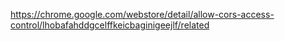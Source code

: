 https://chrome.google.com/webstore/detail/allow-cors-access-control/lhobafahddgcelffkeicbaginigeejlf/related

